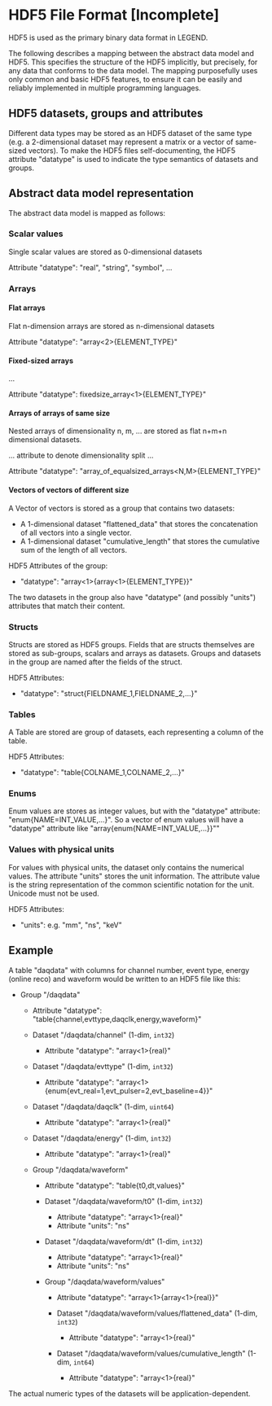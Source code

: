 # HDF5 File Format [Incomplete]

HDF5 is used as the primary binary data format in LEGEND.

The following describes a mapping between the abstract data model and HDF5. This specifies the structure of the HDF5 implicitly, but precisely, for any data that conforms to the data model. The mapping purposefully uses only common and basic HDF5 features, to ensure it can be easily and reliably implemented in multiple programming languages.


## HDF5 datasets, groups and attributes

Different data types may be stored as an HDF5 dataset of the same type (e.g. a 2-dimensional dataset may represent a matrix or a vector of same-sized vectors). To make the HDF5 files self-documenting, the HDF5 attribute "datatype" is used to indicate the type semantics of datasets and groups.


## Abstract data model representation

The abstract data model is mapped as follows:


### Scalar values

Single scalar values are stored as 0-dimensional datasets

Attribute "datatype": "real", "string", "symbol", ...


### Arrays

#### Flat arrays

Flat n-dimension arrays are stored as n-dimensional datasets

Attribute "datatype": "array<2>{ELEMENT_TYPE}"


#### Fixed-sized arrays

...

Attribute "datatype": fixedsize_array<1>{ELEMENT_TYPE}"


#### Arrays of arrays of same size

Nested arrays of dimensionality n, m, ... are stored as flat n+m+n dimensional datasets.

... attribute to denote dimensionality split ...

Attribute "datatype": "array_of_equalsized_arrays<N,M>{ELEMENT_TYPE}"


#### Vectors of vectors of different size

A Vector of vectors is stored as a group that contains two datasets:

* A 1-dimensional dataset "flattened_data" that stores the concatenation of all vectors into a single vector.
* A 1-dimensional dataset "cumulative_length" that stores the cumulative sum of the length of all vectors.

HDF5 Attributes of the group:

* "datatype": "array<1>{array<1>{ELEMENT_TYPE}}"

The two datasets in the group also have "datatype" (and possibly "units") attributes that match their content.


### Structs

Structs are stored as HDF5 groups. Fields that are structs themselves are stored as sub-groups, scalars and arrays as datasets. Groups and datasets in the group are named after the fields of the struct.

HDF5 Attributes:

* "datatype": "struct{FIELDNAME_1,FIELDNAME_2,...}"


### Tables

A Table are stored are group of datasets, each representing a column of the table.

HDF5 Attributes:

* "datatype": "table{COLNAME_1,COLNAME_2,...}"


### Enums

Enum values are stores as integer values, but with the "datatype" attribute: "enum{NAME=INT_VALUE,...}". So a vector of enum values will have a "datatype" attribute like "array<N>{enum{NAME=INT_VALUE,...}}""


### Values with physical units

For values with physical units, the dataset only contains the numerical values. The attribute "units" stores the unit information. The attribute value is the string representation of the common scientific notation for the unit. Unicode must not be used.

HDF5 Attributes:

* "units": e.g. "mm", "ns", "keV"


## Example

A table "daqdata" with columns for channel number, event type, energy (online reco) and waveform would be written to an HDF5 file like this:

* Group "/daqdata"
    * Attribute "datatype": "table{channel,evttype,daqclk,energy,waveform}"

    * Dataset "/daqdata/channel" (1-dim, `int32`)
        * Attribute "datatype": "array<1>{real}"

    * Dataset "/daqdata/evttype" (1-dim, `int32`)
        * Attribute "datatype": "array<1>{enum{evt_real=1,evt_pulser=2,evt_baseline=4}}"

    * Dataset "/daqdata/daqclk" (1-dim, `uint64`)
        * Attribute "datatype": "array<1>{real}"

    * Dataset "/daqdata/energy" (1-dim, `int32`)
        * Attribute "datatype": "array<1>{real}"

    * Group "/daqdata/waveform"
        * Attribute "datatype": "table{t0,dt,values}"

        * Dataset "/daqdata/waveform/t0" (1-dim, `int32`)
            * Attribute "datatype": "array<1>{real}"
            * Attribute "units": "ns"

        * Dataset "/daqdata/waveform/dt" (1-dim, `int32`)
            * Attribute "datatype": "array<1>{real}"
            * Attribute "units": "ns"

        * Group "/daqdata/waveform/values"
            * Attribute "datatype": "array<1>{array<1>{real}}"

            * Dataset "/daqdata/waveform/values/flattened_data" (1-dim, `int32`)
                * Attribute "datatype": "array<1>{real}"

            * Dataset "/daqdata/waveform/values/cumulative_length" (1-dim, `int64`)
                * Attribute "datatype": "array<1>{real}"

The actual numeric types of the datasets will be application-dependent.

